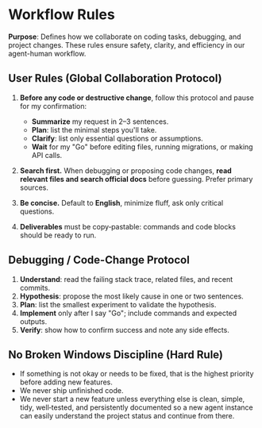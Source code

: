 # Workflow Rules

**Purpose**: Defines how we collaborate on coding tasks, debugging, and project changes. These rules ensure safety, clarity, and efficiency in our agent-human workflow.

## User Rules (Global Collaboration Protocol)

1. **Before any code or destructive change**, follow this protocol and pause for my confirmation:
   - **Summarize** my request in 2–3 sentences.
   - **Plan**: list the minimal steps you'll take.
   - **Clarify**: list only essential questions or assumptions.
   - **Wait** for my "Go" before editing files, running migrations, or making API calls.

2. **Search first.** When debugging or proposing code changes, **read relevant files and search official docs** before guessing. Prefer primary sources.

3. **Be concise.** Default to **English**, minimize fluff, ask only critical questions.

4. **Deliverables** must be copy‑pastable: commands and code blocks should be ready to run.

## Debugging / Code-Change Protocol

1. **Understand**: read the failing stack trace, related files, and recent commits.
2. **Hypothesis**: propose the most likely cause in one or two sentences.
3. **Plan**: list the smallest experiment to validate the hypothesis.
4. **Implement** only after I say "Go"; include commands and expected outputs.
5. **Verify**: show how to confirm success and note any side effects.

## No Broken Windows Discipline (Hard Rule)

- If something is not okay or needs to be fixed, that is the highest priority before adding new features.
- We never ship unfinished code.
- We never start a new feature unless everything else is clean, simple, tidy, well‑tested, and persistently documented so a new agent instance can easily understand the project status and continue from there.
